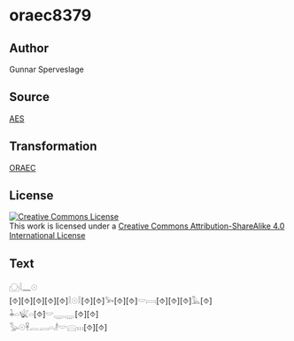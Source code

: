 # oraec8379

## Author

Gunnar Sperveslage

## Source

[AES](https://github.com/simondschweitzer/aes)

## Transformation

[ORAEC](https://oraec.github.io/)

## License

<a rel="license" href="http://creativecommons.org/licenses/by-sa/4.0/"><img alt="Creative Commons License" style="border-width:0" src="https://i.creativecommons.org/l/by-sa/4.0/88x31.png" /></a><br />This work is licensed under a <a rel="license" href="http://creativecommons.org/licenses/by-sa/4.0/">Creative Commons Attribution-ShareAlike 4.0 International License</a>

## Text

𓈌𓇋𓈖𓇳<br>
[⯑][⯑][⯑][⯑][⯑]𓎛𓇳𓎛[⯑][⯑]𓅨[⯑][⯑]𓎟𓇯[⯑][⯑][⯑]𓅓[⯑]<br>
𓇓𓏏𓆤𓏏[⯑]𓎟𓇾𓇾[⯑][⯑]<br>
𓅭𓇳𓋹𓐛𓐙𓏏𓁦𓎟𓈍𓏥[⯑][⯑]<br>
